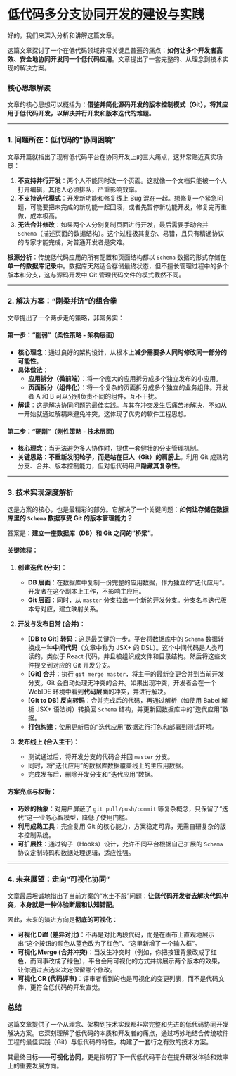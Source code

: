 # [低代码多分支协同开发的建设与实践](https://mp.weixin.qq.com/s/DmwxL67htHfTUP1U966N-Q)

好的，我们来深入分析和讲解这篇文章。

这篇文章探讨了一个在低代码领域非常关键且普遍的痛点：**如何让多个开发者高效、安全地协同开发同一个低代码应用**。文章提出了一套完整的、从理念到技术实现的解决方案。

### 核心思想解读

文章的核心思想可以概括为：**借鉴并简化源码开发的版本控制模式（Git），将其应用于低代码开发，以解决并行开发和版本迭代的难题。**

---

### 1. 问题所在：低代码的“协同困境”

文章开篇就指出了现有低代码平台在协同开发上的三大痛点，这非常贴近真实场景：

1.  **不支持并行开发**：两个人不能同时改一个页面。这就像一个文档只能被一个人打开编辑，其他人必须排队，严重影响效率。
2.  **不支持迭代模式**：开发新功能和修复线上 Bug 混在一起。想修复一个紧急问题，可能要把未完成的新功能一起回滚，或者先暂停新功能开发，修复完再重做，成本极高。
3.  **无法合并修改**：如果两个人分别复制页面进行开发，最后需要手动合并 `Schema`（描述页面的数据结构）。这个过程极其复杂、易错，且只有精通协议的专家才能完成，对普通开发者是灾难。

**根源分析**：传统低代码应用的所有配置和页面结构都以 `Schema` 数据的形式存储在**单一的数据库记录**中。数据库天然适合存储最终状态，但不擅长管理过程中的多个版本和分支，这与源码开发中 Git 管理代码文件的模式截然不同。

---

### 2. 解决方案：“刚柔并济”的组合拳

文章提出了一个两步走的策略，非常务实：

#### 第一步：“削弱”（柔性策略 - 架构层面）

- **核心理念**：通过良好的架构设计，从根本上**减少需要多人同时修改同一部分的可能性**。
- **具体做法**：
  - **应用拆分（微前端）**：将一个庞大的应用拆分成多个独立发布的小应用。
  - **页面拆分（组件化）**：将一个复杂的页面拆分成多个独立的业务组件。开发者 A 和 B 可以分别负责不同的组件，互不干扰。
- **解读**：这是解决协同问题的最佳实践。与其在冲突发生后痛苦地解决，不如从一开始就通过解耦来避免冲突。这体现了优秀的软件工程思想。

#### 第二步：“硬刚”（刚性策略 - 技术层面）

- **核心理念**：当无法避免多人协作时，提供一套健壮的分支管理机制。
- **关键思路**：**不重新发明轮子，而是站在巨人（Git）的肩膀上**。利用 Git 成熟的分支、合并、版本控制能力，但对低代码用户**隐藏其复杂性**。

---

### 3. 技术实现深度解析

这是方案的核心，也是最精彩的部分。它解决了一个关键问题：**如何让存储在数据库里的 `Schema` 数据享受 Git 的版本管理能力？**

答案是：**建立一座数据库（DB）和 Git 之间的“桥梁”**。

#### 关键流程：

1.  **创建迭代 (分支)**：

    - **DB 层面**：在数据库中复制一份完整的应用数据，作为独立的“迭代应用”。开发者在这个副本上工作，不影响主应用。
    - **Git 层面**：同时，从 `master` 分支拉出一个新的开发分支。分支名与迭代版本号对应，建立映射关系。

2.  **开发与发布日常 (合并)**：

    - **[DB to Git] 转码**：这是最关键的一步。平台将数据库中的 `Schema` 数据转换成一种**中间代码**（文章中称为 JSX+ 的 DSL）。这个中间代码是人类可读的，类似于 React 代码，并且被组织成文件和目录结构。然后将这些文件提交到对应的 Git 开发分支。
    - **[Git] 合并**：执行 `git merge master`，将主干的最新变更合并到当前开发分支。Git 会自动处理无冲突的合并。如果出现冲突，开发者会在一个 WebIDE 环境中看到**代码层面**的冲突，并进行解决。
    - **[Git to DB] 反向转码**：合并完成后的代码，再通过解析（如使用 Babel 解析 JSX+ 语法树）转换回 `Schema` 结构，并更新回数据库中的“迭代应用”数据。
    - **打包构建**：使用更新后的“迭代应用”数据进行打包和部署到测试环境。

3.  **发布线上 (合入主干)**：
    - 测试通过后，将开发分支的代码合并回 `master` 分支。
    - 同时，将“迭代应用”的数据库数据覆盖线上的主应用数据。
    - 完成发布后，删除开发分支和“迭代应用”数据。

#### 方案亮点与权衡：

- **巧妙的抽象**：对用户屏蔽了 `git pull/push/commit` 等复杂概念，只保留了“迭代”这一业务心智模型，降低了使用门槛。
- **利用成熟工具**：完全复用 Git 的核心能力，方案稳定可靠，无需自研复杂的版本控制系统。
- **可扩展性**：通过钩子（Hooks）设计，允许不同平台根据自己扩展的 `Schema` 协议定制转码和数据处理逻辑，适应性强。

---

### 4. 未来展望：走向“可视化协同”

文章最后坦诚地指出了当前方案的“水土不服”问题：**让低代码开发者去解决代码冲突，本身就是一种体验断层和认知错配。**

因此，未来的演进方向是**彻底的可视化**：

- **可视化 Diff (差异对比)**：不再是对比两段代码，而是在画布上直观地展示出“这个按钮的颜色从蓝色改为了红色”、“这里新增了一个输入框”。
- **可视化 Merge (合并冲突)**：当发生冲突时（例如，你把按钮背景改成了红色，而同事改成了绿色），平台会用可视化的方式并排展示两个版本的效果，让你通过点选来决定保留哪个修改。
- **可视化 CR (代码评审)**：评审者看到的也是可视化的变更列表，而不是代码文件，更符合低代码的开发直觉。

### 总结

这篇文章提供了一个从理念、架构到技术实现都非常完整和先进的低代码协同开发解决方案。它深刻理解了低代码的本质和开发者的痛点，通过巧妙地结合传统软件工程的最佳实践（Git）与低代码的特性，构建了一套行之有效的技术方案。

其最终目标——**可视化协同**，更是指明了下一代低代码平台在提升研发体验和效率上的重要发展方向。
